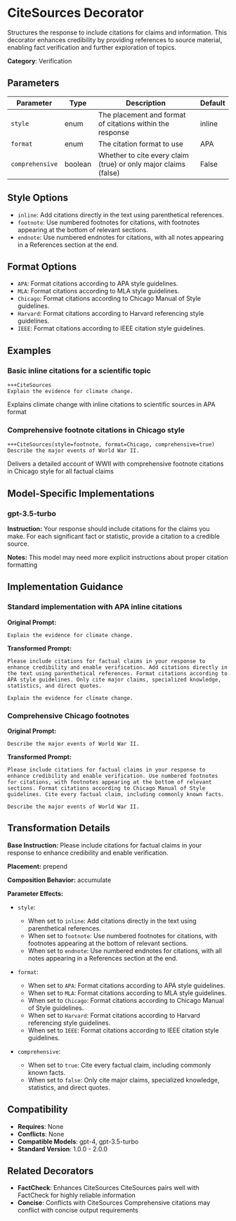 # CiteSources Decorator

Structures the response to include citations for claims and information. This decorator enhances credibility by providing references to source material, enabling fact verification and further exploration of topics.

**Category**: Verification

## Parameters

| Parameter | Type | Description | Default |
|-----------|------|-------------|--------|
| `style` | enum | The placement and format of citations within the response | inline |
| `format` | enum | The citation format to use | APA |
| `comprehensive` | boolean | Whether to cite every claim (true) or only major claims (false) | False |

## Style Options

- `inline`: Add citations directly in the text using parenthetical references.
- `footnote`: Use numbered footnotes for citations, with footnotes appearing at the bottom of relevant sections.
- `endnote`: Use numbered endnotes for citations, with all notes appearing in a References section at the end.

## Format Options

- `APA`: Format citations according to APA style guidelines.
- `MLA`: Format citations according to MLA style guidelines.
- `Chicago`: Format citations according to Chicago Manual of Style guidelines.
- `Harvard`: Format citations according to Harvard referencing style guidelines.
- `IEEE`: Format citations according to IEEE citation style guidelines.

## Examples

### Basic inline citations for a scientific topic

```
+++CiteSources
Explain the evidence for climate change.
```

Explains climate change with inline citations to scientific sources in APA format

### Comprehensive footnote citations in Chicago style

```
+++CiteSources(style=footnote, format=Chicago, comprehensive=true)
Describe the major events of World War II.
```

Delivers a detailed account of WWII with comprehensive footnote citations in Chicago style for all factual claims

## Model-Specific Implementations

### gpt-3.5-turbo

**Instruction:** Your response should include citations for the claims you make. For each significant fact or statistic, provide a citation to a credible source.

**Notes:** This model may need more explicit instructions about proper citation formatting


## Implementation Guidance

### Standard implementation with APA inline citations

**Original Prompt:**
```
Explain the evidence for climate change.
```

**Transformed Prompt:**
```
Please include citations for factual claims in your response to enhance credibility and enable verification. Add citations directly in the text using parenthetical references. Format citations according to APA style guidelines. Only cite major claims, specialized knowledge, statistics, and direct quotes.

Explain the evidence for climate change.
```

### Comprehensive Chicago footnotes

**Original Prompt:**
```
Describe the major events of World War II.
```

**Transformed Prompt:**
```
Please include citations for factual claims in your response to enhance credibility and enable verification. Use numbered footnotes for citations, with footnotes appearing at the bottom of relevant sections. Format citations according to Chicago Manual of Style guidelines. Cite every factual claim, including commonly known facts.

Describe the major events of World War II.
```

## Transformation Details

**Base Instruction:** Please include citations for factual claims in your response to enhance credibility and enable verification.

**Placement:** prepend

**Composition Behavior:** accumulate

**Parameter Effects:**

- `style`:
  - When set to `inline`: Add citations directly in the text using parenthetical references.
  - When set to `footnote`: Use numbered footnotes for citations, with footnotes appearing at the bottom of relevant sections.
  - When set to `endnote`: Use numbered endnotes for citations, with all notes appearing in a References section at the end.

- `format`:
  - When set to `APA`: Format citations according to APA style guidelines.
  - When set to `MLA`: Format citations according to MLA style guidelines.
  - When set to `Chicago`: Format citations according to Chicago Manual of Style guidelines.
  - When set to `Harvard`: Format citations according to Harvard referencing style guidelines.
  - When set to `IEEE`: Format citations according to IEEE citation style guidelines.

- `comprehensive`:
  - When set to `true`: Cite every factual claim, including commonly known facts.
  - When set to `false`: Only cite major claims, specialized knowledge, statistics, and direct quotes.

## Compatibility

- **Requires**: None
- **Conflicts**: None
- **Compatible Models**: gpt-4, gpt-3.5-turbo
- **Standard Version**: 1.0.0 - 2.0.0

## Related Decorators

- **FactCheck**: Enhances CiteSources CiteSources pairs well with FactCheck for highly reliable information
- **Concise**: Conflicts with CiteSources Comprehensive citations may conflict with concise output requirements
